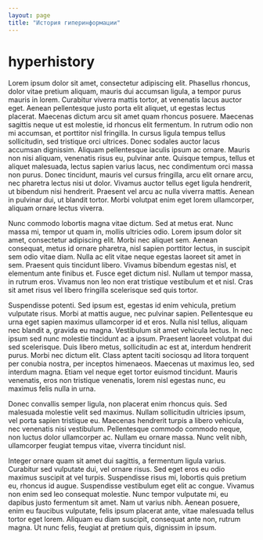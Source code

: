 ```yaml
---
layout: page
title: "История гиперинформации"
---
```



# hyperhistory

Lorem ipsum dolor sit amet, consectetur adipiscing elit. Phasellus rhoncus, dolor vitae pretium aliquam, mauris dui accumsan ligula, a tempor purus mauris in lorem. Curabitur viverra mattis tortor, at venenatis lacus auctor eget. Aenean pellentesque justo porta elit aliquet, ut egestas lectus placerat. Maecenas dictum arcu sit amet quam rhoncus posuere. Maecenas sagittis neque ut est molestie, id rhoncus elit fermentum. In rutrum odio non mi accumsan, et porttitor nisl fringilla. In cursus ligula tempus tellus sollicitudin, sed tristique orci ultrices. Donec sodales auctor lacus accumsan dignissim. Aliquam pellentesque iaculis ipsum ac ornare. Mauris non nisi aliquam, venenatis risus eu, pulvinar ante. Quisque tempus, tellus et aliquet malesuada, lectus sapien varius lacus, nec condimentum orci massa non purus. Donec tincidunt, mauris vel cursus fringilla, arcu elit ornare arcu, nec pharetra lectus nisi ut dolor. Vivamus auctor tellus eget ligula hendrerit, ut bibendum nisi hendrerit. Praesent vel arcu ac nulla viverra mattis. Aenean in pulvinar dui, ut blandit tortor. Morbi volutpat enim eget lorem ullamcorper, aliquam ornare lectus viverra.

Nunc commodo lobortis magna vitae dictum. Sed at metus erat. Nunc massa mi, tempor ut quam in, mollis ultricies odio. Lorem ipsum dolor sit amet, consectetur adipiscing elit. Morbi nec aliquet sem. Aenean consequat, metus id ornare pharetra, nisl sapien porttitor lectus, in suscipit sem odio vitae diam. Nulla ac elit vitae neque egestas laoreet sit amet in sem. Praesent quis tincidunt libero. Vivamus bibendum egestas nisl, et elementum ante finibus et. Fusce eget dictum nisl. Nullam ut tempor massa, in rutrum eros. Vivamus non leo non erat tristique vestibulum et et nisl. Cras sit amet risus vel libero fringilla scelerisque sed quis tortor.

Suspendisse potenti. Sed ipsum est, egestas id enim vehicula, pretium vulputate risus. Morbi at mattis augue, nec pulvinar sapien. Pellentesque eu urna eget sapien maximus ullamcorper id et eros. Nulla nisl tellus, aliquam nec blandit a, gravida eu magna. Vestibulum sit amet vehicula lectus. In nec ipsum sed nunc molestie tincidunt ac a ipsum. Praesent laoreet volutpat dui sed scelerisque. Duis libero metus, sollicitudin ac est at, interdum hendrerit purus. Morbi nec dictum elit. Class aptent taciti sociosqu ad litora torquent per conubia nostra, per inceptos himenaeos. Maecenas ut maximus leo, sed interdum magna. Etiam vel neque eget tortor euismod tincidunt. Mauris venenatis, eros non tristique venenatis, lorem nisl egestas nunc, eu maximus felis nulla in urna.

Donec convallis semper ligula, non placerat enim rhoncus quis. Sed malesuada molestie velit sed maximus. Nullam sollicitudin ultricies ipsum, vel porta sapien tristique eu. Maecenas hendrerit turpis a libero vehicula, nec venenatis nisi vestibulum. Pellentesque commodo commodo neque, non luctus dolor ullamcorper ac. Nullam eu ornare massa. Nunc velit nibh, ullamcorper feugiat tempus vitae, viverra tincidunt nisl.

Integer ornare quam sit amet dui sagittis, a fermentum ligula varius. Curabitur sed vulputate dui, vel ornare risus. Sed eget eros eu odio maximus suscipit at vel turpis. Suspendisse risus mi, lobortis quis pretium eu, rhoncus id augue. Suspendisse vestibulum eget elit ac congue. Vivamus non enim sed leo consequat molestie. Nunc tempor vulputate mi, eu dapibus justo fermentum sit amet. Nam ut varius nibh. Aenean posuere, enim eu faucibus vulputate, felis ipsum placerat ante, vitae malesuada tellus tortor eget lorem. Aliquam eu diam suscipit, consequat ante non, rutrum magna. Ut nunc felis, feugiat at pretium quis, dignissim in ipsum.